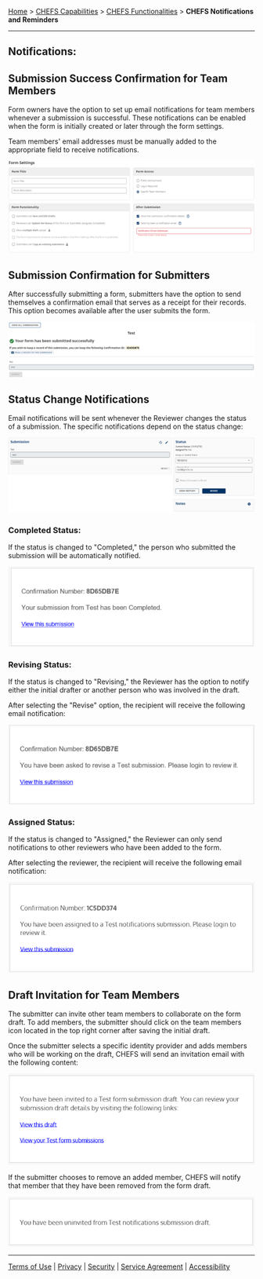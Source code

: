[Home](index) > [CHEFS Capabilities](Capabilities) > [CHEFS Functionalities](CHEFS-functionalities) > **CHEFS Notifications and Reminders**
***

## Notifications:
<!-- 
* [Submission Success Confirmation for Team Members](#Submission-Success-Confirmation-for-Team-Members)
* [Submission Confirmation for Submitters](#Submission-Confirmation-for-Submitters)
* [Status Change Notifications](#Status-Change-Notifications)
* [Draft Invitation for Team Members](#Draft-Invitation-for-Team-Members) -->

##

## Submission Success Confirmation for Team Members

Form owners have the option to set up email notifications for team members whenever a submission is successful. These notifications can be enabled when the form is initially created or later through the form settings. 

Team members' email addresses must be manually added to the appropriate field to receive notifications.

![image](images/noti1.png)






## Submission Confirmation for Submitters
<!-- **[Back to top](#top)** -->

After successfully submitting a form, submitters have the option to send themselves a confirmation email that serves as a receipt for their records. This option becomes available after the user submits the form.

![image](images/noti2.png)






## Status Change Notifications
<!-- **[Back to top](#top)** -->

Email notifications will be sent whenever the Reviewer changes the status of a submission. The specific notifications depend on the status change:

![image](images/noti3.png)


### Completed Status: 

If the status is changed to "Completed," the person who submitted the submission will be automatically notified.

![image](images/noti4.png)


### Revising Status: 


If the status is changed to "Revising," the Reviewer has the option to notify either the initial drafter or another person who was involved in the draft.

After selecting the "Revise" option, the recipient will receive the following email notification:

![image](images/noti5.png)


### Assigned Status: 


If the status is changed to "Assigned," the Reviewer can only send notifications to other reviewers who have been added to the form.

After selecting the reviewer, the recipient will receive the following email notification:

![image](images/noti6.png)




## Draft Invitation for Team Members
<!-- **[Back to top](#top)** -->

The submitter can invite other team members to collaborate on the form draft. To add members, the submitter should click on the team members icon located in the top right corner after saving the initial draft.

Once the submitter selects a specific identity provider and adds members who will be working on the draft, CHEFS  will send an invitation email with the following content:

![image](images/noti7.png)


If the submitter chooses to remove an added member, CHEFS will notify that member that they have been removed from the form draft.

![image](images/noti8.png)

***
[Terms of Use](Terms-of-Use) | [Privacy](Privacy) | [Security](Security) | [Service Agreement](Service-Agreement) | [Accessibility](Accessibility)